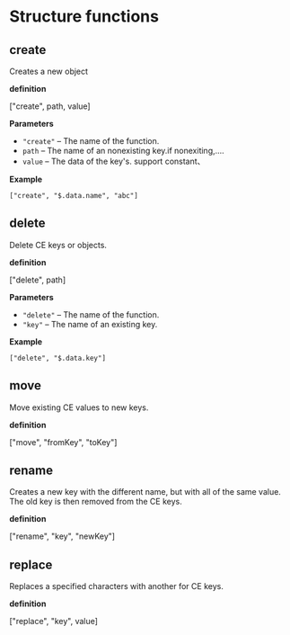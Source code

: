 # Structure functions

## create

Creates a new object

**definition**

["create", path, value]

**Parameters**

- `"create"` – The name of the function.
- `path` – The name of an nonexisting key.if nonexiting,....
- `value` – The data of the key's. support constant、

**Example**

```
["create", "$.data.name", "abc"]
```

## delete

Delete CE keys or objects.

**definition**

["delete", path]

**Parameters**

- `"delete"` – The name of the function.
- `"key"` – The name of an existing key.

**Example**

```
["delete", "$.data.key"]
```

## move

Move existing CE values to new keys.

**definition**

["move", "fromKey", "toKey"]

## rename

Creates a new key with the different name, but with all of the same value. The old key is then removed from the CE keys.

**definition**

["rename", "key", "newKey"]

## replace

Replaces a specified characters with another for CE keys.

**definition**

["replace", "key", value]
